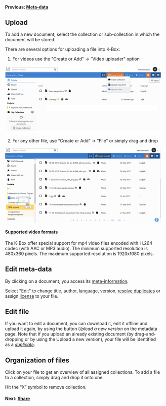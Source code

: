#### Previous: [Meta-data](./meta-data.md)

## Upload

To add a new document, select the collection or sub-collection in which the document will be stored.


There are several options for uploading a file into K-Box:

1. For videos use the "Create or Add"  → “Video uploader" option

![Upload](./img/dms-upload-file-selector.png)

2. For any other file, use “Create or Add” → “File” or simply drag and drop 

![Upload](./img/dms-upload.png)

#### Supported video formats

The K-Box offer special support for mp4 video files encoded with H.264 codec (with AAC or MP3 audio). The minimum supported resolution is 480x360 pixels. The maximum supported resolution is 1920x1080 pixels.
 
## <a id="edit"></a>Edit meta-data

By clicking on a document, you access its [meta-information](./meta-data.md).

Select "Edit" to change title, author, language, version, [resolve duplicates](https://git.klink.asia/main/k-box/blob/Update-Help-Project-section/docs/user/documents/duplicates.md#resolve) or assign [license](./licenses.md#license) to your file.


## Edit file
If you want to edit a document, you can download it, edit it offline and upload it again, by using the button _Upload a new version_ on the metadata page. Note that if you upload an already existing document (by drag-and-dropping or by using the Upload a new version), your file will be identified as a [_duplicate_](https://git.klink.asia/main/k-box/blob/Update-Help-Project-section/docs/user/documents/duplicates.md#resolve). 


## Organization of files

Click on your file to get an overview of all assigned collections. To add a file to a collection, simply drag and drop it onto one. 

Hit the “X” symbol to remove collection.

#### Next: [Share](./share.md)
